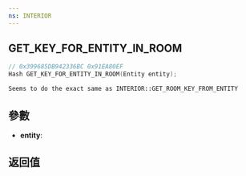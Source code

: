 ```yaml
---
ns: INTERIOR
---
```

## GET_KEY_FOR_ENTITY_IN_ROOM

```c
// 0x399685DB942336BC 0x91EA80EF
Hash GET_KEY_FOR_ENTITY_IN_ROOM(Entity entity);
```

```
Seems to do the exact same as INTERIOR::GET_ROOM_KEY_FROM_ENTITY  
```

## 參數
* **entity**: 

## 返回值
